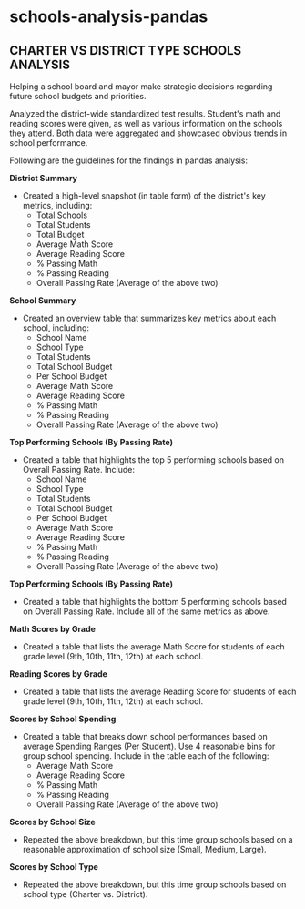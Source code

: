 # schools-analysis-pandas

## CHARTER VS DISTRICT TYPE SCHOOLS ANALYSIS 

Helping a school board and mayor make strategic decisions regarding future school budgets and priorities.

Analyzed the district-wide standardized test results. Student's math and reading scores were given, as well as various information on the schools they attend. Both data were aggregated and showcased obvious trends in school performance. 

Following are the guidelines for the findings in pandas analysis:

**District Summary**

* Created a high-level snapshot (in table form) of the district's key metrics, including:
  * Total Schools
  * Total Students
  * Total Budget
  * Average Math Score
  * Average Reading Score
  * % Passing Math
  * % Passing Reading
  * Overall Passing Rate (Average of the above two)

**School Summary**

* Created an overview table that summarizes key metrics about each school, including:
  * School Name
  * School Type
  * Total Students
  * Total School Budget
  * Per School Budget
  * Average Math Score
  * Average Reading Score
  * % Passing Math
  * % Passing Reading
  * Overall Passing Rate (Average of the above two)

**Top Performing Schools (By Passing Rate)**

* Created a table that highlights the top 5 performing schools based on Overall Passing Rate. Include:
  * School Name
  * School Type
  * Total Students
  * Total School Budget
  * Per School Budget
  * Average Math Score
  * Average Reading Score
  * % Passing Math
  * % Passing Reading
  * Overall Passing Rate (Average of the above two)

**Top Performing Schools (By Passing Rate)**

* Created a table that highlights the bottom 5 performing schools based on Overall Passing Rate. Include all of the same metrics as above.

**Math Scores by Grade**

* Created a table that lists the average Math Score for students of each grade level (9th, 10th, 11th, 12th) at each school.

**Reading Scores by Grade**

* Created a table that lists the average Reading Score for students of each grade level (9th, 10th, 11th, 12th) at each school.

**Scores by School Spending**

* Created a table that breaks down school performances based on average Spending Ranges (Per Student). Use 4 reasonable bins for group school spending. Include in the table each of the following:
  * Average Math Score
  * Average Reading Score
  * % Passing Math
  * % Passing Reading
  * Overall Passing Rate (Average of the above two)

**Scores by School Size**

* Repeated the above breakdown, but this time group schools based on a reasonable approximation of school size (Small, Medium, Large).

**Scores by School Type**

* Repeated the above breakdown, but this time group schools based on school type (Charter vs. District).